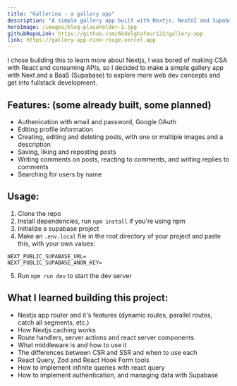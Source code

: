 ```yaml
---
title: "Gallerina - a gallery app"
description: "A simple gallery app built with Nextjs, NextUI and Supabase."
heroImage: /images/blog-placeholder-1.jpg
githubRepoLink: https://github.com/Abdelghafour122/gallery-app
link: https://gallery-app-nine-rouge.vercel.app
---
```


I chose building this to learn more about Nextjs, I was bored of making CSA with React and consuming APIs, so I decided to make a simple gallery app with Next and a BaaS (Supabase) to explore more web dev concepts and get into fullstack development.

## Features: (some already built, some planned)

- Authenication with email and password, Google OAuth
- Editing profile information
- Creating, editing and deleting posts, with one or multiple images and a description
- Saving, liking and reposting posts
- Writing comments on posts, reacting to comments, and writing replies to comments
- Searching for users by name

## Usage:

1. Clone the repo
2. Install dependencies, run `npm install` if you're using npm
3. Initialize a supabase project
4. Make an `.env.local` file in the root directory of your project and paste this, with your own values:

```
NEXT_PUBLIC_SUPABASE_URL=
NEXT_PUBLIC_SUPABASE_ANON_KEY=
```

5.  Run `npm run dev` to start the dev server

## What I learned building this project:

- Nextjs app router and it's features (dynamic routes, parallel routes, catch all segments, etc.)
- How Nextjs caching works
- Route handlers, server actions and react server components
- What middleware is and how to use it
- The differences between CSR and SSR and when to use each
- React Query, Zod and React Hook Form tools
- How to implement infinite queries with react query
- How to implement authentication, and managing data with Supabase
